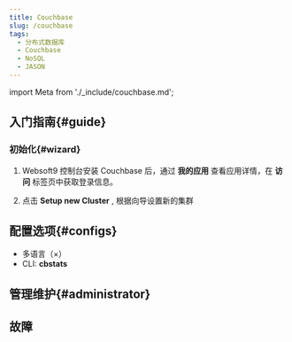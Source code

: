 ```yaml
---
title: Couchbase
slug: /couchbase
tags:
  - 分布式数据库
  - Couchbase
  - NoSQL
  - JASON
---
```


import Meta from './_include/couchbase.md';

<Meta name="meta" />

## 入门指南{#guide}

### 初始化{#wizard}

1. Websoft9 控制台安装 Couchbase 后，通过 **我的应用** 查看应用详情，在 **访问** 标签页中获取登录信息。  

2. 点击 **Setup new Cluster** , 根据向导设置新的集群

## 配置选项{#configs}

- 多语言（×）
- CLI: **cbstats**

## 管理维护{#administrator}

## 故障
